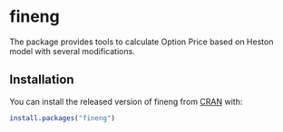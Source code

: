 
<!-- README.md is generated from README.Rmd. Please edit that file -->

# fineng

The package provides tools to calculate Option Price based on Heston
model with several modifications.

## Installation

You can install the released version of fineng from
[CRAN](https://CRAN.R-project.org) with:

``` r
install.packages("fineng")
```
